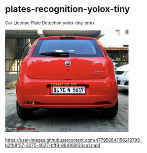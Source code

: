 # plates-recognition-yolox-tiny
Car License Plate Detection yolox-tiny-onnx


![example](https://github.com/Kurmangozhin/plates-recognition-yolox-tiny/blob/main/yolox-tiny.jpg)


https://user-images.githubusercontent.com/47795864/156212798-b2fb8f37-3275-4627-bff9-864166f30ce1.mp4

